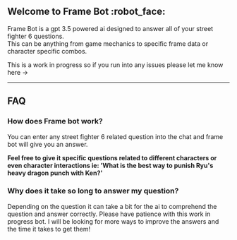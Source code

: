 ## Welcome to Frame Bot :robot_face:
<p>Frame Bot is a gpt 3.5 powered ai designed to answer all of your street fighter 6 questions.<br>
This can be anything from game mechanics to specific frame data or character specific combos.<p>

This is a work in progress so if you run into any issues please let me know here ->

---

## FAQ
### How does Frame bot work?
You can enter any street fighter 6 related question into the chat and frame bot will give you an answer.

**Feel free to give it specific questions related to different characters or even character interactions ie: 'What is the best way to punish Ryu's heavy dragon punch with Ken?'**

### Why does it take so long to answer my question?
Depending on the question it can take a bit for the ai to comprehend the question and answer correctly. Please have patience with this work in progress bot. I will be looking for more ways to improve the answers and the time it takes to get them!

